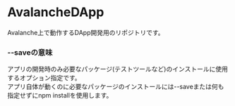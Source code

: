 # AvalancheDApp
Avalanche上で動作するDApp開発用のリポジトリです。

### --saveの意味
アプリの開発時のみ必要なパッケージ(テストツールなど)のインストールに使用するオプション指定です。  
アプリ自体が動くのに必要なパッケージのインストールには--saveまたは何も指定せずにnpm installを使用します。  